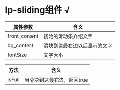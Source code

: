 # lp-sliding组件  √

属性参数     | 含义
-------- | ----- 
front_content   | 初始的滑动条介绍文字
bg_content | 滑块到达最右边以后显示的文字 
fontSize| 文字大小


方法    | 含义
-------- | ----- 
isFull  | 当滑块到达最右边，返回true